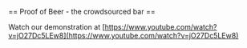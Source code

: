 
== Proof of Beer - the crowdsourced bar ==

Watch our demonstration at [https://www.youtube.com/watch?v=jO27Dc5LEw8](https://www.youtube.com/watch?v=jO27Dc5LEw8)
